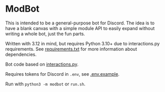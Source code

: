 # ModBot

This is intended to be a general-purpose bot for Discord. The idea is to have a blank canvas with a simple module API to easily expand without writing a whole bot, just the fun parts.

Written with 3.12 in mind, but requires Python 3.10+ due to interactions.py requirements. See [requirements.txt](requirements.txt) for more information about dependencies.

Bot code based on [interactions.py](https://interactions-py.github.io/interactions.py/).

Requires tokens for Discord in ```.env```, see [.env.example](.env.example).

Run with ```python3 -m modbot``` or ```run.sh```.